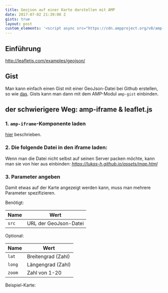 ```yaml
---
title: Geojson auf einer Karte darstellen mit AMP
date: 2017-07-02 21:39:00 Z
gists: true
layout: post
custom_elements: '<script async src="https://cdn.ampproject.org/v0/amp-iframe-0.1.js" custom-element="amp-iframe" ></script>'
---
```


## Einführung

http://leafletjs.com/examples/geojson/

## Gist
Man kann einfach einen Gist mit einer GeoJson-Datei bei Github erstellen, so wie [das](https://gist.github.com/lukas-h/2a0df5216644e4507d0d784e39db5630). Gists kann man dann mit dem AMP-Modul `amp-gist` einbinden.

## der schwierigere Weg: amp-iframe & leaflet.js
### 1. `amp-iframe`-Komponente laden
[hier](https://ampbyexample.com/components/amp-iframe/) beschrieben.  
### 2. Die folgende Datei in den iframe laden:  

<script src="https://gist.github.com/lukas-h/4bdee7df84f3ddddcb50d415ed00133b.js"></script>

Wenn man die Datei nicht selbst auf seinen Server packen möchte, kann man sie von hier aus einbinden: *https://lukas-h.github.io/assets/map.html*

### 3. Parameter angeben
Damit etwas auf der Karte angezeigt werden kann, muss man mehrere Parameter spezifizieren.  

Benötigt:

| Name | Wert |
| --- | --- |
| `src` | URL der GeoJson-Datei |

Optional:

| Name | Wert |
| --- | --- |
| `lat` | Breitengrad (Zahl) |
| `long` | Längengrad (Zahl) |
| `zoom` | Zahl von 1-20 |

Beispiel-Karte:

<p><amp-iframe width="500"
  height="200"
  layout="responsive"
  allowfullscreen
   sandbox="allow-scripts allow-same-origin allow-popups"
  frameborder="0"
  src="https://lukas-h.github.io/assets/map.html?src=http://stolpersteine-heilbronn.de/stolpersteine.geojson&lat=49.13&long=9.21&zoom=12">
</amp-iframe></p>